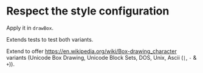 # Respect the style configuration

Apply it in `drawBox`.

Extends tests to test both variants.

Extend to offer https://en.wikipedia.org/wiki/Box-drawing_character variants (Unicode Box Drawing, Unicode Block Sets, DOS, Unix, Ascii (`|`, `-` & `+`)).
